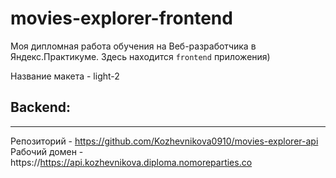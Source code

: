 # movies-explorer-frontend
Моя дипломная работа обучения на Веб-разработчика в Яндекс.Практикуме. Здесь находится `frontend` приложения)

Название макета - light-2
## Backend:
-----------------------
Репозиторий - https://github.com/Kozhevnikova0910/movies-explorer-api
Рабочий домен - https://https://api.kozhevnikova.diploma.nomoreparties.co
